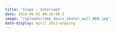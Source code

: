 ```yaml
---
title: 'Slope : Intercept'
date: 2016-06-01 00:28:00 Z
image: "/uploads/ramp_davis_skater_wall_WEB.jpg"
date-display: April 2012–ongoing
---
```


